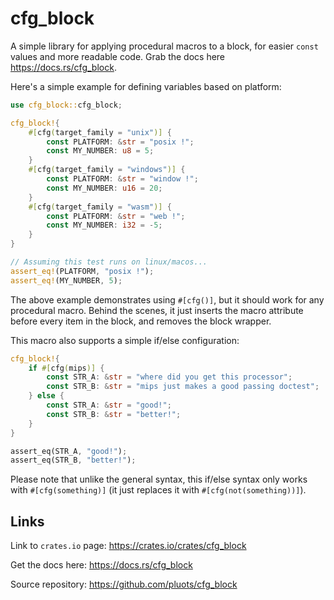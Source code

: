 # cfg_block

A simple library for applying procedural macros to a block, for easier `const`
values and more readable code. Grab the docs here <https://docs.rs/cfg_block>.

Here's a simple example for defining variables based on platform:

```rs
use cfg_block::cfg_block;

cfg_block!{
    #[cfg(target_family = "unix")] {
        const PLATFORM: &str = "posix !";
        const MY_NUMBER: u8 = 5;
    }
    #[cfg(target_family = "windows")] {
        const PLATFORM: &str = "window !";
        const MY_NUMBER: u16 = 20;
    }
    #[cfg(target_family = "wasm")] {
        const PLATFORM: &str = "web !";
        const MY_NUMBER: i32 = -5;
    }
}

// Assuming this test runs on linux/macos...
assert_eq!(PLATFORM, "posix !");
assert_eq!(MY_NUMBER, 5);
```

The above example demonstrates using `#[cfg()]`, but it should work for any
procedural macro. Behind the scenes, it just inserts the macro attribute before
every item in the block, and removes the block wrapper.

This macro also supports a simple if/else configuration:

```rs
cfg_block!{
    if #[cfg(mips)] {
        const STR_A: &str = "where did you get this processor";
        const STR_B: &str = "mips just makes a good passing doctest";
    } else {
        const STR_A: &str = "good!";
        const STR_B: &str = "better!";
    }
}

assert_eq(STR_A, "good!");
assert_eq(STR_B, "better!");
```

Please note that unlike the general syntax, this if/else syntax only works with
`#[cfg(something)]` (it just replaces it with `#[cfg(not(something))]`).

## Links

Link to `crates.io` page: <https://crates.io/crates/cfg_block>

Get the docs here: <https://docs.rs/cfg_block>

Source repository: <https://github.com/pluots/cfg_block>
